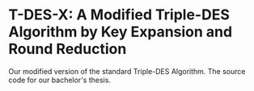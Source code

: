 # T-DES-X: A Modified Triple-DES Algorithm by Key Expansion and Round Reduction
Our modified version of the standard Triple-DES Algorithm. The source code for our bachelor's thesis.
